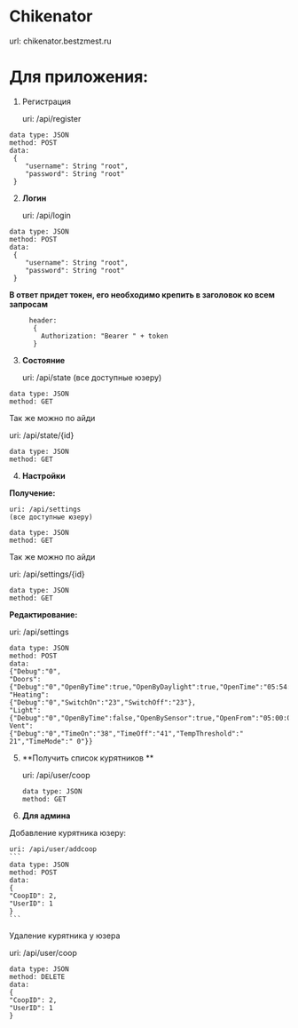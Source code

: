 # Chikenator

url: chikenator.bestzmest.ru
# Для приложения:
1) Регистрация

    uri: /api/register
```
data type: JSON
method: POST
data: 
 {
    "username": String "root",
    "password": String "root"
 }
 ```
 2) **Логин**

    uri: /api/login
```
data type: JSON
method: POST
data: 
 {
    "username": String "root",
    "password": String "root"
 }
 ```
  **В ответ придет токен, его необходимо крепить в заголовок ко всем запросам** 
```   
     header: 
      {
        Authorization: "Bearer " + token
      }
```
3) **Состояние**

    uri: /api/state 
    (все доступные юзеру)
```
data type: JSON
method: GET
```
   Так же можно по айди
   
   uri: /api/state/{id}  
```
data type: JSON
method: GET
```
4) **Настройки**

 **Получение:**
  
    uri: /api/settings
    (все доступные юзеру)
```
data type: JSON
method: GET
```
   Так же можно по айди
   
   uri: /api/settings/{id}  
```
data type: JSON
method: GET
```

**Редактирование:**

uri: /api/settings

```
data type: JSON
method: POST
data: 
{"Debug":"0",
"Doors":
{"Debug":"0","OpenByTime":true,"OpenByDaylight":true,"OpenTime":"05:54:00","CloseTime":"11:03:00","TempMore":19,"TempLess":31},
"Heating":
{"Debug":"0","SwitchOn":"23","SwitchOff":"23"},
"Light":
{"Debug":"0","OpenByTime":false,"OpenBySensor":true,"OpenFrom":"05:00:00","CloseBefore":"12:12:00"},"
Vent":
{"Debug":"0","TimeOn":"38","TimeOff":"41","TempThreshold":" 21","TimeMode":" 0"}}
```

5) **Получить список курятников **

     uri: /api/user/coop 
    ```
    data type: JSON
    method: GET
    ```

6) **Для админа**

  Добавление курятника юзеру:
  
    uri: /api/user/addcoop
    ```
    data type: JSON
    method: POST
    data:
    {
    "CoopID": 2,
    "UserID": 1
    }
    ```
    
   Удаление курятника у юзера
   
   uri: /api/user/coop
       
    data type: JSON
    method: DELETE
    data:
    {
    "CoopID": 2,
    "UserID": 1
    }
